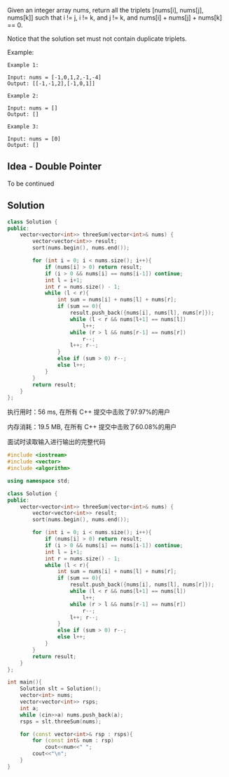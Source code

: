 Given an integer array nums, return all the triplets [nums[i], nums[j], nums[k]] such that i != j, i != k, and j != k, and nums[i] + nums[j] + nums[k] == 0.

Notice that the solution set must not contain duplicate triplets.

Example:
```
Example 1:

Input: nums = [-1,0,1,2,-1,-4]
Output: [[-1,-1,2],[-1,0,1]]

Example 2:

Input: nums = []
Output: []

Example 3:

Input: nums = [0]
Output: []
```

## Idea - Double Pointer

To be continued

## Solution

```c++
class Solution {
public:
    vector<vector<int>> threeSum(vector<int>& nums) {
        vector<vector<int>> result;
        sort(nums.begin(), nums.end());

        for (int i = 0; i < nums.size(); i++){
            if (nums[i] > 0) return result;
            if (i > 0 && nums[i] == nums[i-1]) continue;
            int l = i+1;
            int r = nums.size() - 1;
            while (l < r){
                int sum = nums[i] + nums[l] + nums[r];
                if (sum == 0){
                    result.push_back({nums[i], nums[l], nums[r]});
                    while (l < r && nums[l+1] == nums[l])
                        l++;
                    while (r > l && nums[r-1] == nums[r])
                        r--;
                    l++; r--;
                }
                else if (sum > 0) r--;
                else l++;
            }
        }
        return result;
    }
};
```

执行用时：56 ms, 在所有 C++ 提交中击败了97.97%的用户

内存消耗：19.5 MB, 在所有 C++ 提交中击败了60.08%的用户

面试时读取输入进行输出的完整代码

```c++
#include <iostream>
#include <vector>
#include <algorithm>

using namespace std;

class Solution {
public:
    vector<vector<int>> threeSum(vector<int>& nums) {
        vector<vector<int>> result;
        sort(nums.begin(), nums.end());

        for (int i = 0; i < nums.size(); i++){
            if (nums[i] > 0) return result;
            if (i > 0 && nums[i] == nums[i-1]) continue;
            int l = i+1;
            int r = nums.size() - 1;
            while (l < r){
                int sum = nums[i] + nums[l] + nums[r];
                if (sum == 0){
                    result.push_back({nums[i], nums[l], nums[r]});
                    while (l < r && nums[l+1] == nums[l])
                        l++;
                    while (r > l && nums[r-1] == nums[r])
                        r--;
                    l++; r--;
                }
                else if (sum > 0) r--;
                else l++;
            }
        }
        return result;
    }
};

int main(){
    Solution slt = Solution();
    vector<int> nums;
    vector<vector<int>> rsps;
    int a;
    while (cin>>a) nums.push_back(a);
    rsps = slt.threeSum(nums);

    for (const vector<int>& rsp : rsps){
        for (const int& num : rsp)
            cout<<num<<" ";
        cout<<"\n";
    }
}

```

